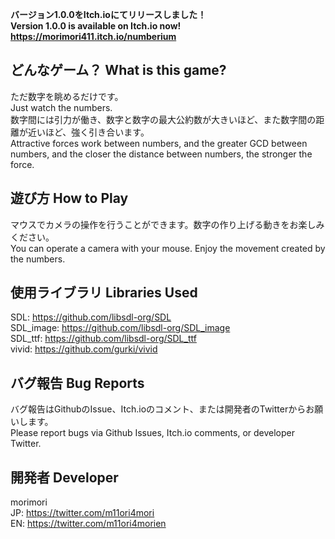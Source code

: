 **バージョン1.0.0をItch.ioにてリリースしました！**  
**Version 1.0.0 is available on Itch.io now!**  
**https://morimori411.itch.io/numberium**

## どんなゲーム？ What is this game?  
ただ数字を眺めるだけです。  
Just watch the numbers.  
数字間には引力が働き、数字と数字の最大公約数が大きいほど、また数字間の距離が近いほど、強く引き合います。  
Attractive forces work between numbers, and the greater GCD between numbers, and the closer the distance between numbers, the stronger the force.  

## 遊び方 How to Play  
マウスでカメラの操作を行うことができます。数字の作り上げる動きをお楽しみください。  
You can operate a camera with your mouse. Enjoy the movement created by the numbers.  

## 使用ライブラリ Libraries Used  
SDL: https://github.com/libsdl-org/SDL  
SDL_image: https://github.com/libsdl-org/SDL_image  
SDL_ttf: https://github.com/libsdl-org/SDL_ttf  
vivid: https://github.com/gurki/vivid  

## バグ報告 Bug Reports  
バグ報告はGithubのIssue、Itch.ioのコメント、または開発者のTwitterからお願いします。  
Please report bugs via Github Issues, Itch.io comments, or developer Twitter.  

## 開発者 Developer  
morimori  
JP: https://twitter.com/m11ori4mori  
EN: https://twitter.com/m11ori4morien  
